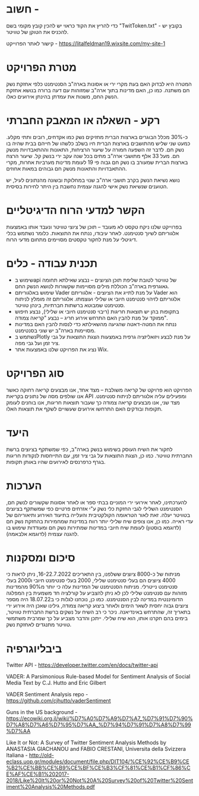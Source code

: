 # חשוב - 

כדי להריץ את הקוד כראוי יש להכין קובץ מקומי בשם "TwitToken.txt" - בקובץ יש להכניס את הטוקן של טוויטר. 

קישור לאתר הפרוייקט -
https://litalfeldman19.wixsite.com/my-site-1

 # מטרת הפרויקט

המטרה היא לבדוק האם בעת מקרי ירי או אסונות בארה"ב הסנטימנט כלפי אחזקת נשק חם משתנה. כמו כן, האם מדינות בתוך ארה"ב שמזוהות עם דעה ברורה בנושא אחזקת הנשק החם, משנות את עמדתן בהינתן אירועים כאלו.


# רקע - השאלה או המאבק החברתי

כ-30% מכלל הבוגרים בארצות הברית מחזיקים נשק כמו אקדחים, רובים ותתי מקלע. כמעט שני שליש מהתושבים בארצות הברית חיו בשלב כלשהו של חייהם בבית שהיה בו נשק חם. לדבר זה השפעה חמורה על שיעור הרציחות, התאונות וההתאבדויות מנשק חם. מעל 33 אלף מתושבי ארה"ב מתים בכל שנה עקב ירי בנשק קל. שיעור הרצח בארצות הברית שמעורב בו נשק חם גבוה פי 19 לעומת מדינות מערביות אחרות, מקרי ההתאבדויות והתאונות מנשק חם גבוהים במאות אחוזים. 

נושא נשיאת הנשק בקרב תושבי ארה"ב שנוי במחלוקת ובשונה מהנתונים לעיל, יש הטוענים שנשיאת נשק אישי להגנה עצמית נחשבת בין היתר לחירות בסיסית. 

# הקשר למדעי הרוח הדיגיטליים

בפרוייקט שלנו ניקח טקסט לא מעובד – תוכן של ציוצי טוויטר ונעבד אותו באמצעות אלגוריתם לשיוך סנטימנט. לאחר עיבודו, ננתח את התוצאות. כלומר נשתמש בכלי דיגיטלי על מנת לחקור טקסטים מסויימים מתחום מדעי הרוח.

# תכנית עבודה - כלים

-	שימוש בapi של טוויטר לטובת שליפת תוכן הציוצים – נבצע שאילתא תחומה גאוגרפית בארה"ב הכוללת מילים מסויימות שקשורות לנושא הנשק החם.
-	שימוש באלגוריתם Vader על מנת לתייג את הציוצים - אלגוריתם Vader  הוא אלגוריתם לזיהוי סנטימנט חיובי או שלילי ועוצמתו. אלגוריתם זה מומלץ לניתוח סנטימנט שמבוטא ברשתות חברתיות, בינהן טוויטר. 
-	בתקופות בהן יש תוצאות חריגות (ריבוי סנטימנט חיובי או שלילי), נבצע חיפוש ממוקד על מנת להבין האם התרחש אירוע חריג – נבצע "קריאה צמודה".
-	ננתח את המטה-דאטה שהגיעה מהשאילתא כדי לנסות להבין האם במדינות מסויימות בארה"ב יש שוני בסנטימנט.
-	נשתמש בPlotly על מנת לבצע ויזואליזציה גרפית באמצעות הצגת התוצאות על גבי ציר זמן ועל גבי מפה.
-	נציג את הפרויקט שלנו באמצעות אתר Wix. 


# סוג הפרויקט  

הפרויקט הוא פרויקט של קריאה משולבת – מצד אחד, אנו מבצעים קריאה רחוקה כאשר אנו שולפים מסה של נתונים בקריאת API ומפעילים עליה אלגוריתם לניתוח סנטימנט. מצד שני, אנו מבצעים קריאה צמודה כך שעבור תוצאות חריגות, אנו בוחנים לעומק תקופות ובודקים האם התרחשו אירועים שעשויים לשקף את תוצאות האלו.

# היעד 
לחקור את השיח העוסק בשימוש בנשק בארה"ב, כפי שמשתקף בציוצים ברשת החברתית טוויטר.
כמו כן, הצגת התוצאות על גבי ציר זמן, עם התייחסות לנקודות חריגות בגרף כרפרנסים לאירועים שהיו באותן תקופות.

# הערכות 

להערכתינו, לאחר אירועי ירי המוניים בבתי ספר או לאחר אסונות שקשורים לנשק חם, הסנטימנט השלילי לגבי החזקת כלי נשק ע"י אזרחים פרטיים כפי שמשתקף בציוצים בטוויטר יעלה. זאת לאור הטראומה הקולקטיבית והעלייה בתיעוד האירוע ותיאוריהם של עדי ראייה.
כמו כן, אנו צופים שיח שלילי יותר רווח במדינות שמחמירות בהחזקת נשק חם (לדוגמא בוסטון) לעומת שיח חיובי במדינות שמתירות נשק חם ומעודדות שימוש בו להגנה עצמית (לדוגמא אלבאמה).

# סיכום ומסקנות

מניתוח של כ-8000 ציוצים ששלפנו, בין התאריכים 16-22.7.2022, ניתן לראות כי 4000 ציוצים הם בעלי סנטימנט שלילי, 2000 בעלי סנטימנט חיובי ו2000 בעלי סנטימנט נייטרלי.  מניתוח הסנטימנט של המדינות עלה כי יותר מ90% מהמדינות מזוהות עם סנטימנט שלילי לכן לא ניתן להצביע על קורלציה חד משמעית בין המפלגה הדומיננטית במדינה לבין הסנטימנט. כמו כן, נוכחנו לגלות כי ב18.07.22 היה מספר ציוצים גבוה יחסית לשאר הימים ולאחר ביצוע קריאה צמודה, גילינו שאכן היה אירוע ירי בתאריך זה, שהתרחש באינדיאנה.
ניכר כי רב השיח על נשקים ברשת החברתית טוויטר, בימים בהם חקרנו אותו, הוא שיח שלילי. ייתכן והדבר מצביע על כך שמרבית משתמשי טוויטר מתנגדים לאחזקת נשק.
# ביבליוגרפיה

Twitter API - https://developer.twitter.com/en/docs/twitter-api

VADER: A Parsimonious Rule-based Model for Sentiment Analysis of Social Media Text by C.J. Hutto and Eric Gilbert

VADER Sentiment Analysis repo -
https://github.com/cjhutto/vaderSentiment

Guns in the US background - https://ecowiki.org.il/wiki/%D7%A0%D7%A9%D7%A7_%D7%91%D7%90%D7%A8%D7%A6%D7%95%D7%AA_%D7%94%D7%91%D7%A8%D7%99%D7%AA

Like It or Not: A Survey of Twitter Sentiment Analysis Methods by ANASTASIA GIACHANOU and FABIO CRESTANI, Universita della Svizzera Italiana  -
http://old-eclass.uop.gr/modules/document/file.php/DIT104/%CE%92%CE%B9%CE%B2%CE%BB%CE%B9%CE%BF%CE%B3%CF%81%CE%B1%CF%86%CE%AF%CE%B1%202017-2018/Like%20It%20or%20Not%20A%20Survey%20of%20Twitter%20Sentiment%20Analysis%20Methods.pdf
